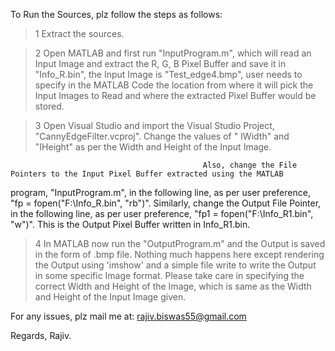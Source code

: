 To Run the Sources, plz follow the steps as follows:   

>1 Extract the sources.   


>2 Open MATLAB and first run "InputProgram.m", which will read an Input Image and extract the R, G, B Pixel Buffer and save it 
in "Info_R.bin", the Input Image is "Test_edge4.bmp", user needs to specify in the MATLAB Code the location from where it will 
pick the Input Images to Read and where the extracted Pixel Buffer would be stored.     



>3 Open Visual Studio and import the Visual Studio Project, "CannyEdgeFilter.vcproj". Change the values of " IWidth" and "IHeight" 
as per the Width and Height of the Input Image.   
                                     
                                               Also, change the File Pointers to the Input Pixel Buffer extracted using the MATLAB 
program, "InputProgram.m", in the following line, as per user preference, "fp = fopen("F:\Info_R.bin", "rb")". Similarly, change the 
Output File Pointer, in the following line, as per user preference, "fp1 = fopen("F:\Info_R1.bin", "w")". This is the Output Pixel 
Buffer written in Info_R1.bin.    


>4 In MATLAB now run the "OutputProgram.m" and the Output is saved in the form of .bmp file. Nothing much happens here except rendering 
the Output using 'imshow' and a simple file write to write the Output in some specific Image format. Please take care in specifying the 
correct Width and Height of the Image, which is same as the Width and Height of the Input Image given.  

For any issues, plz mail me at: rajiv.biswas55@gmail.com

Regards, 
Rajiv.
